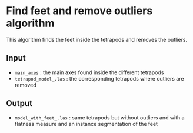 # Find feet and remove outliers algorithm

This algorithm finds the feet inside the tetrapods and removes the outliers. 

## Input 
- `main_axes` : the main axes found inside the different tetrapods
- `tetrapod_model_.las` : the corresponding tetrapods where outliers are removed 

## Output 
- `model_with_feet_.las` : same tetrapods but without outliers and with a flatness measure and an instance segmentation of the feet
